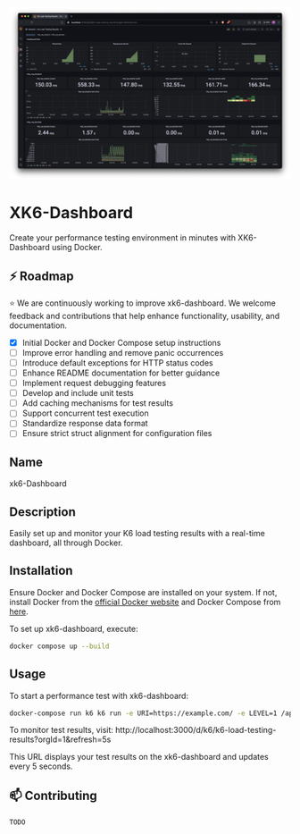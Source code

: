 ![results_level_1.png](docs%2Fimages%2Fresults_level_1.png)

# XK6-Dashboard

Create your performance testing environment in minutes with XK6-Dashboard using Docker.

## ⚡️ Roadmap

⭐️ We are continuously working to improve xk6-dashboard. We welcome feedback and contributions that help enhance
functionality, usability, and documentation.

- [x] Initial Docker and Docker Compose setup instructions
- [ ] Improve error handling and remove panic occurrences
- [ ] Introduce default exceptions for HTTP status codes
- [ ] Enhance README documentation for better guidance
- [ ] Implement request debugging features
- [ ] Develop and include unit tests
- [ ] Add caching mechanisms for test results
- [ ] Support concurrent test execution
- [ ] Standardize response data format
- [ ] Ensure strict struct alignment for configuration files

## Name

xk6-Dashboard

## Description

Easily set up and monitor your K6 load testing results with a real-time dashboard, all through Docker.

## Installation

Ensure Docker and Docker Compose are installed on your system. If not, install Docker from
the [official Docker website](https://docs.docker.com/get-docker/) and Docker Compose
from [here](https://docs.docker.com/compose/install/).

To set up xk6-dashboard, execute:

```bash
docker compose up --build
```

## Usage

To start a performance test with xk6-dashboard:

```bash
docker-compose run k6 k6 run -e URI=https://example.com/ -e LEVEL=1 /application/app/main.js
```

To monitor test results, visit:
http://localhost:3000/d/k6/k6-load-testing-results?orgId=1&refresh=5s

This URL displays your test results on the xk6-dashboard and updates every 5 seconds.

## 📫 Contributing

```TODO```



